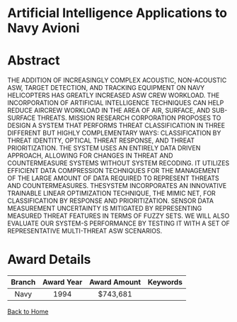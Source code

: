 
Artificial Intelligence Applications to Navy Avioni
===================================================

# Abstract


THE ADDITION OF INCREASINGLY COMPLEX ACOUSTIC, NON-ACOUSTIC ASW, TARGET DETECTION, AND TRACKING EQUIPMENT ON NAVY HELICOPTERS HAS GREATLY INCREASED ASW CREW WORKLOAD. THE INCORPORATION OF ARTIFICIAL INTELLIGENCE TECHNIQUES CAN HELP REDUCE AIRCREW WORKLOAD IN THE AREA OF AIR, SURFACE, AND SUB-SURFACE THREATS. MISSION RESEARCH CORPORATION PROPOSES TO DESIGN A SYSTEM THAT PERFORMS THREAT CLASSIFICATION IN THREE DIFFERENT BUT HIGHLY COMPLEMENTARY WAYS: CLASSIFICATION BY THREAT IDENTITY, OPTICAL THREAT RESPONSE, AND THREAT PRIORITIZATION. THE SYSTEM USES AN ENTIRELY DATA DRIVEN APPROACH, ALLOWING FOR CHANGES IN THREAT AND COUNTERMEASURE SYSTEMS WITHOUT SYSTEM RECODING. IT UTILIZES EFFICIENT DATA COMPRESSION TECHNIQUES FOR THE MANAGEMENT OF THE LARGE AMOUNT OF DATA REQUIRED TO REPRESENT THREATS AND COUNTERMEASURES. THESYSTEM INCORPORATES AN INNOVATIVE TRAINABLE LINEAR OPTIMIZATION TECHNIQUE, THE MIMIC NET, FOR CLASSIFICATION BY RESPONSE AND PRIORITIZATION. SENSOR DATA MEASUREMENT UNCERTAINTY IS MITIGATED BY REPRESENTING MEASURED THREAT FEATURES IN TERMS OF FUZZY SETS. WE WILL ALSO EVALUATE OUR SYSTEM-S PERFORMANCE BY TESTING IT WITH A SET OF REPRESENTATIVE MULTI-THREAT ASW SCENARIOS.  

# Award Details

|Branch|Award Year|Award Amount|Keywords|
| :---: | :---: | :---: | :---: |
|Navy|1994|$743,681||
  
  


[Back to Home](https://github.com/chrischow/dod_sbir_awards/Reports/JT/#206)